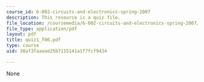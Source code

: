 ```yaml
---
course_id: 6-002-circuits-and-electronics-spring-2007
description: This resource is a quiz file.
file_location: /coursemedia/6-002-circuits-and-electronics-spring-2007/30af3faaaae25b7115141a1f7fcf9434_quiz1_f06.pdf
file_type: application/pdf
layout: pdf
title: quiz1_f06.pdf
type: course
uid: 30af3faaaae25b7115141a1f7fcf9434

---
```

None
